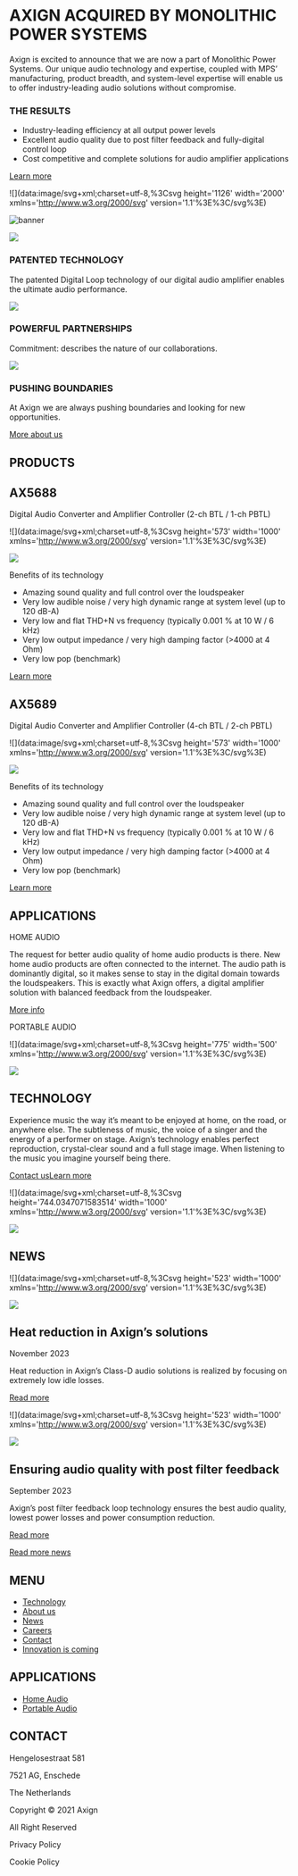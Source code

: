# **AXIGN ACQUIRED BY**  **MONOLITHIC POWER SYSTEMS**

Axign is excited to announce that we are now a part of Monolithic Power Systems. Our unique audio technology and expertise, coupled with MPS’ manufacturing, product breadth, and system-level expertise will enable us to offer industry-leading audio solutions without compromise.

### **THE RESULTS**

- Industry-leading efficiency at all output power levels
- Excellent audio quality due to post filter feedback and fully-digital control loop
- Cost competitive and complete solutions for audio amplifier applications

[Learn more](https://www.monolithicpower.com/en/axign-class-d-audio-amplifiers)

![](data:image/svg+xml;charset=utf-8,%3Csvg height='1126' width='2000' xmlns='http://www.w3.org/2000/svg' version='1.1'%3E%3C/svg%3E)

![banner](https://www.axign.nl/static/87f9b37622c957f8efa9f32afa5910dd/f92c0/P1030810-scaled.jpg)

![](https://www.axign.nl/static/e5ff57dc70fe2061a44e77d0f1f9b548/patent.svg)

### PATENTED   TECHNOLOGY

The patented Digital Loop technology of our digital audio amplifier enables the ultimate audio performance.

![](https://www.axign.nl/static/e821822116c9de5eacdba40ff5a01380/partner.svg)

### POWERFUL   PARTNERSHIPS

Commitment: describes the nature of our collaborations.

![](https://www.axign.nl/static/3d56f40781c66bf11e51887a5a1fd4a5/boundary.svg)

### PUSHING   BOUNDARIES

At Axign we are always pushing boundaries and looking for new opportunities.

[More about us](https://www.axign.nl/about-us/)

## PRODUCTS

## AX5688

Digital Audio Converter and Amplifier Controller (2-ch BTL / 1-ch PBTL)

![](data:image/svg+xml;charset=utf-8,%3Csvg height='573' width='1000' xmlns='http://www.w3.org/2000/svg' version='1.1'%3E%3C/svg%3E)

![](https://www.axign.nl/static/18e99a899b3bf498ebe8ee424d1626de/3e882/5688.png)

Benefits of its technology

- Amazing sound quality and full control over the loudspeaker
- Very low audible noise / very high dynamic range at system level (up to 120 dB-A)
- Very low and flat THD+N vs frequency (typically 0.001 % at 10 W / 6 kHz)
- Very low output impedance / very high damping factor (>4000 at 4 Ohm)
- Very low pop (benchmark)

[Learn more](https://www.axign.nl/products/ax5688/)

## AX5689

Digital Audio Converter and Amplifier Controller (4-ch BTL / 2-ch PBTL)

![](data:image/svg+xml;charset=utf-8,%3Csvg height='573' width='1000' xmlns='http://www.w3.org/2000/svg' version='1.1'%3E%3C/svg%3E)

![](https://www.axign.nl/static/00a177d5e8cc8ac426edec599ef7951b/3e882/5689.png)

Benefits of its technology

- Amazing sound quality and full control over the loudspeaker
- Very low audible noise / very high dynamic range at system level (up to 120 dB-A)
- Very low and flat THD+N vs frequency (typically 0.001 % at 10 W / 6 kHz)
- Very low output impedance / very high damping factor (>4000 at 4 Ohm)
- Very low pop (benchmark)

[Learn more](https://www.axign.nl/products/ax5689/)

## APPLICATIONS

HOME AUDIO

The request for better audio quality of home audio products is there. New home audio products are often connected to the internet. The audio path is dominantly digital, so it makes sense to stay in the digital domain towards the loudspeakers. This is exactly what Axign offers, a digital amplifier solution with balanced feedback from the loudspeaker.

[More info](https://www.axign.nl/home-audio/)

PORTABLE AUDIO

![](data:image/svg+xml;charset=utf-8,%3Csvg height='775' width='500' xmlns='http://www.w3.org/2000/svg' version='1.1'%3E%3C/svg%3E)

![](https://www.axign.nl/static/ab0515f5c0f45bbac0337e07b4e0ad3f/7ded4/FAFAF.png)

## TECHNOLOGY

Experience music the way it’s meant to be enjoyed at home, on the road, or anywhere else. The subtleness of music, the voice of a singer and the energy of a performer on stage. Axign’s technology enables perfect reproduction, crystal-clear sound and a full stage image. When listening to the music you imagine yourself being there.

[Contact us](https://www.monolithicpower.com/contact/contactmps.html?primarypn=AXIGN_AX5688_AX5689)[Learn more](https://www.axign.nl/technology/)

![](data:image/svg+xml;charset=utf-8,%3Csvg height='744.0347071583514' width='1000' xmlns='http://www.w3.org/2000/svg' version='1.1'%3E%3C/svg%3E)

![](https://www.axign.nl/static/a689ccd279d9db98117aab4799549d21/7cd3d/technologyaxign.png)

## NEWS

![](data:image/svg+xml;charset=utf-8,%3Csvg height='523' width='1000' xmlns='http://www.w3.org/2000/svg' version='1.1'%3E%3C/svg%3E)

![](https://www.axign.nl/static/8bef94ebc06e59b828ebf80001b6773c/10d46/1110-AX-Blog-LI.png)

## Heat reduction in Axign’s solutions

November 2023

Heat reduction in Axign’s Class-D audio solutions is realized by focusing on extremely low idle losses.

[Read more](https://www.axign.nl/news/heat-reduction-in-axigns-solutions/)

![](data:image/svg+xml;charset=utf-8,%3Csvg height='523' width='1000' xmlns='http://www.w3.org/2000/svg' version='1.1'%3E%3C/svg%3E)

![](https://www.axign.nl/static/28810be9a4cfe771b5a1d5ff34895b29/10d46/1309-AX-Blog-LI.png)

## Ensuring audio quality with post filter feedback

September 2023

Axign’s post filter feedback loop technology ensures the best audio quality, lowest power losses and power consumption reduction.

[Read more](https://www.axign.nl/news/ensuring-audio-quality-with-post-filter-feedback/)

[Read more news](https://www.axign.nl/news/)

## MENU

- [Technology](https://www.axign.nl/technology/)
- [About us](https://www.axign.nl/about-us/)
- [News](https://www.axign.nl/news/)
- [Careers](https://www.axign.nl/careers/)
- [Contact](https://www.monolithicpower.com/contact/contactmps.html?primarypn=AXIGN_AX5688_AX5689)
- [Innovation is coming](https://www.axign.nl/innovation-is-coming/)

## APPLICATIONS

- [Home Audio](https://www.axign.nl/home-audio/)
- [Portable Audio](https://www.axign.nl/portable-audio/)

## CONTACT

Hengelosestraat 581

7521 AG, Enschede

The Netherlands

Copyright © 2021 Axign

All Right Reserved

Privacy Policy

Cookie Policy